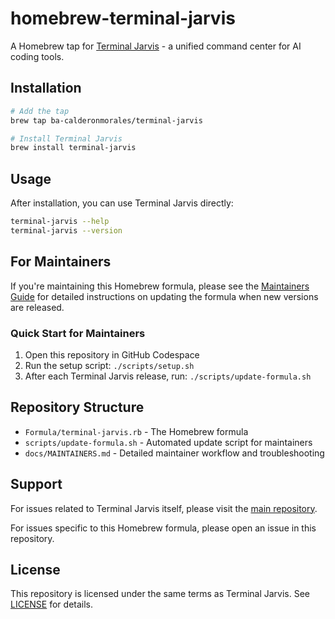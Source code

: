 # homebrew-terminal-jarvis

A Homebrew tap for [Terminal Jarvis](https://github.com/BA-CalderonMorales/terminal-jarvis) - a unified command center for AI coding tools.

## Installation

```bash
# Add the tap
brew tap ba-calderonmorales/terminal-jarvis

# Install Terminal Jarvis
brew install terminal-jarvis
```

## Usage

After installation, you can use Terminal Jarvis directly:

```bash
terminal-jarvis --help
terminal-jarvis --version
```

## For Maintainers

If you're maintaining this Homebrew formula, please see the [Maintainers Guide](docs/MAINTAINERS.md) for detailed instructions on updating the formula when new versions are released.

### Quick Start for Maintainers

1. Open this repository in GitHub Codespace
2. Run the setup script: `./scripts/setup.sh`
3. After each Terminal Jarvis release, run: `./scripts/update-formula.sh`

## Repository Structure

- `Formula/terminal-jarvis.rb` - The Homebrew formula
- `scripts/update-formula.sh` - Automated update script for maintainers
- `docs/MAINTAINERS.md` - Detailed maintainer workflow and troubleshooting

## Support

For issues related to Terminal Jarvis itself, please visit the [main repository](https://github.com/BA-CalderonMorales/terminal-jarvis).

For issues specific to this Homebrew formula, please open an issue in this repository.

## License

This repository is licensed under the same terms as Terminal Jarvis. See [LICENSE](LICENSE) for details.
